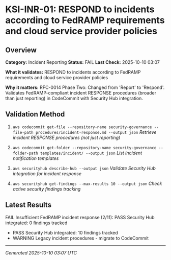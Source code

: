 # KSI-INR-01: RESPOND to incidents according to FedRAMP requirements and cloud service provider policies

## Overview

**Category:** Incident Reporting
**Status:** FAIL
**Last Check:** 2025-10-10 03:07

**What it validates:** RESPOND to incidents according to FedRAMP requirements and cloud service provider policies

**Why it matters:** RFC-0014 Phase Two: Changed from 'Report' to 'Respond'. Validates FedRAMP-compliant incident RESPONSE procedures (broader than just reporting) in CodeCommit with Security Hub integration.

## Validation Method

1. `aws codecommit get-file --repository-name security-governance --file-path procedures/incident-response.md --output json`
   *Retrieve incident RESPONSE procedures (not just reporting)*

2. `aws codecommit get-folder --repository-name security-governance --folder-path templates/incident/ --output json`
   *List incident notification templates*

3. `aws securityhub describe-hub --output json`
   *Validate Security Hub integration for incident response*

4. `aws securityhub get-findings --max-results 10 --output json`
   *Check active security findings tracking*

## Latest Results

FAIL Insufficient FedRAMP incident response (2/11): PASS Security Hub integrated: 0 findings tracked
- PASS Security Hub integrated: 10 findings tracked
- WARNING Legacy incident procedures - migrate to CodeCommit

---
*Generated 2025-10-10 03:07 UTC*